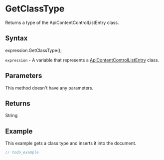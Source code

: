 # GetClassType

Returns a type of the ApiContentControlListEntry class.

## Syntax

expression.GetClassType();

`expression` - A variable that represents a [ApiContentControlListEntry](../ApiContentControlListEntry.md) class.

## Parameters

This method doesn't have any parameters.

## Returns

String

## Example

This example gets a class type and inserts it into the document.

```javascript
// todo_example
```